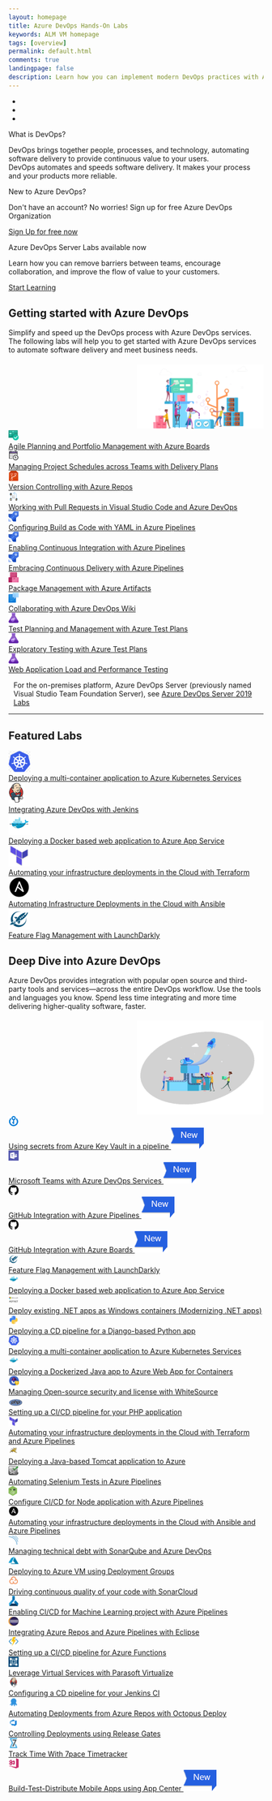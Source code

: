 ```yaml
---
layout: homepage
title: Azure DevOps Hands-On Labs
keywords: ALM VM homepage
tags: [overview]
permalink: default.html
comments: true
landingpage: false
description: Learn how you can implement modern DevOps practices with Azure, Azure DevOps Services and Team Foundation Server.
---
```


<!-- <div class="bg-image">
    <div class="container" style="padding-top:45px">
        <div class="row">
            <div class="col-sm-7">
                <h1 class="mt-2">Azure DevOps Hands-On Labs</h1>
                <div class="herotext2">
                    <p>Evaluating your next DevOps tool chain? Want to dive deeper and learn how you can implement
                        modern DevOps practice?</p>
                    <p>Learn to plan smartly, collaborate better, and ship faster with a set of modern development
                        services. </p>
                </div>
            </div>
            <div class="align-items-center col-sm-5">
                <img src="/images/lab.png" alt="banner-image" style="max-width:100%;margin-top:15px">
            </div>
        </div>
    </div>
</div> -->
<div id="demo" class="carousel slide" data-ride="carousel">

  <!-- Indicators -->
  <ul class="carousel-indicators">
    <li data-target="#demo" data-slide-to="0" class="active"></li>
    <li data-target="#demo" data-slide-to="1"></li>
    <li data-target="#demo" data-slide-to="2"></li>
  </ul>

  <!-- The slideshow -->
  <div class="carousel-inner">
    <div class="carousel-item active banner1">     
      <div class="text-center p-t-60px">
      <p class="bannerTitle">What is DevOps?</p>
      <p class="bannerText mb-1">DevOps brings together people, processes, and technology, automating software delivery to provide continuous value to your users. <br /> DevOps automates and speeds software delivery. It makes your process and your products more reliable.</p>
      </div>
    </div>
    <div class="carousel-item banner2">      
       <div class="text-center p-t-60px">
      <p class="bannerTitle">New to Azure DevOps?</p>
      <p class="bannerText">Don't have an account? No worries! Sign up for free Azure DevOps Organization<br></p>
<p><a href="https://go.microsoft.com/fwlink/?LinkId=2014881" class="btn btn-sm btn-primary mt-1">Sign Up for free now</a></p>
      </div>
    </div>
    <div class="carousel-item banner3">
      <div class="text-center p-t-60px">
      <p class="bannerTitle">Azure DevOps Server Labs available now</p>
      <p class="bannerText">Learn how you can remove barriers between teams, encourage collaboration, and improve the flow of value to your customers.<br></p>
      <p><a href="/labs/devopsserver/" class="btn btn-sm btn-primary mt-1">Start Learning</a></p>
      </div>
    </div>  
  </div>

  <!-- Left and right controls -->
  <a class="carousel-control-prev" href="#demo" data-slide="prev">
    <span class="carousel-control-prev-icon"></span>
  </a>
  <a class="carousel-control-next" href="#demo" data-slide="next">
    <span class="carousel-control-next-icon"></span>
  </a>

</div>

<!--  <a href="https://go.microsoft.com/fwlink/?LinkId=2014881" class="launch-hol btn-css text-white align-items-center d-flex justify-content-center"
                role="button" target="_blank" onclick="pageTracker._trackEvent('SignUp', 'Click', 'New User SignUp');">Sign
                up for free now</a>-->
<div class="container">
<div class="row my-2">
  <div class="col-sm-8" style="margin-top:30px; margin-bottom: 20px">
  <h2 class="border-0 fon-normal">Getting started with Azure DevOps</h2> 
                                  <p>Simplify and speed up the DevOps process with Azure DevOps services. The
                                    following labs will help you to get started with Azure DevOps services to automate software
                                    delivery and meet business needs.</p>
</div>
<div class="col-sm-4" style="text-align:right">
<img src="/images/AzureDevOps-img.png" alt="Azure DevOps" width="250">
</div>
</div>
  <div class="row equal-height-columns my-1">        
			<div class="col-lg-3 col-md-6 col-sm-6 col-12 mt-small-5">
			<div class="hover-effect equal-height-column box-cover ml-forsm">
				<div class="row">
					<div class="col-lg-3 col-md-3 col-sm-3 col-3 pl-0 pr-lg-0 pl-small-15 img-mt">
						<div class="bg bg-niagara p-2 text-center">
							<div class="icon-cover"><img src="/images/azureboards.png" alt="azureboards" height="20"></div>
						</div>
					</div>
					<div class="col-lg-9 col-md-9 col-sm-9 col-9 cont-mt cont-pl">					
							<a href="/labs/azuredevops/agile/" class="text-col-gunpower">	
								<div class="bg-white text-font">Agile Planning and Portfolio Management with Azure Boards</div>
							</a>
					</div>					
				</div>
			</div>	
			</div>
			<div class="col-lg-3 col-md-6 col-sm-6 col-12 mt-small-5">
			<div class="hover-effect equal-height-column box-cover ml-forsm">
				<div class="row">
					<div class="col-lg-3 col-md-3 col-sm-3 col-3 pl-0 pr-lg-0 pl-small-15 img-mt">
						<div class=" bg bg-azureblue p-2 text-center">
							<div class="icon-cover"><img src="/images/deliveryplans2.png" alt="overview" height="20"></div>
						</div>
					</div>
					<div class="col-lg-9 col-md-9 col-sm-9 col-9 cont-mt cont-pl">					
							<a href="/labs/azuredevops/deliveryplans/" class="text-col-gunpower">	
								<div class="bg-white text-font">Managing Project Schedules across Teams with Delivery Plans</div>
							</a>
					</div>					
				</div>
			</div>	
			</div>
			<div class="col-lg-3 col-md-6 col-sm-6 col-12 mt-small-5">
			<div class="hover-effect equal-height-column box-cover ml-forsm">
				<div class="row">
					<div class="col-lg-3 col-md-3 col-sm-3 col-3 pl-0 pr-lg-0 pl-small-15 img-mt">
						<div class=" bg bg-crimson p-2 text-center">
							<div class="icon-cover"><img src="/images/azurerepos.png" alt="azurerepos" height="20"></div>
						</div>
					</div>
					<div class="col-lg-9 col-md-9 col-sm-9 col-9 cont-mt cont-pl">					
							<a href="/labs/azuredevops/git/" class="text-col-gunpower">	
								<div class="bg-white text-font">Version Controlling with Azure Repos</div>
							</a>
					</div>					
				</div>
			</div>	
			</div>
			<div class="col-lg-3 col-md-6 col-sm-6 col-12 mt-small-5">
			<div class="hover-effect equal-height-column box-cover ml-forsm">
				<div class="row">
					<div class="col-lg-3 col-md-3 col-sm-3 col-3 pl-0 pr-lg-0 pl-small-15 img-mt">
						<div class=" bg bg-azureblue p-2 text-center">
							<div class="icon-cover"><img src="/images/pullrequests.png" alt="azurerepos" height="20"></div>
						</div>
					</div>
					<div class="col-lg-9 col-md-9 col-sm-9 col-9 cont-mt cont-pl">					
							<a href="/labs/azuredevops/pullrequests/" class="text-col-gunpower">	
								<div class="bg-white text-font">Working with Pull Requests in Visual Studio Code and Azure DevOps</div>
							</a>
					</div>					
				</div>
			</div>	
			</div>
            <!-- <div class="col-lg-3 col-md-6 col-sm-6 col-12 mt-small-5">
			<div class="hover-effect equal-height-column box-cover ml-forsm">
				<div class="row">
					<div class="col-lg-3 col-md-3 col-sm-3 col-3 pl-0 pr-lg-0 pl-small-15 img-mt">
						<div class=" bg bg-azureblue p-2 text-center">
							<div class="icon-cover"><img src="/images/azuredevops.png" alt="azuredevops" height="20"></div>
						</div>
					</div>
					<div class="col-lg-9 col-md-9 col-sm-9 col-9 cont-mt cont-pl">					
							<a href="/labs/azuredevops/sonarcloud/" class="text-col-gunpower">	
								<div class="bg-white text-font">Managing Technical Debt with Azure DevOps and SonarCloud</div>
							</a>
					</div>					
				</div>
			</div>	
			</div>				 -->
     </div>
  <div class="row equal-height-columns my-1">   
  	<div class="col-lg-3 col-md-6 col-sm-6 col-12 mt-small-5">
  <div class="hover-effect equal-height-column box-cover ml-forsm">
				<div class="row">
					<div class="col-lg-3 col-md-3 col-sm-3 col-3 pl-0 pr-lg-0 pl-small-15 img-mt">
						<div class=" bg bg-slateblue p-2 text-center">
							<div class="icon-cover"><img src="/images/azurepipelines.png" alt="azurepipelines" height="20"></div>
						</div>
					</div>
					<div class="col-lg-9 col-md-9 col-sm-9 col-9 cont-mt cont-pl">					
							<a href="/labs/azuredevops/yaml/" class="text-col-gunpower">	
								<div class="bg-white text-font">Configuring Build as Code with YAML in Azure Pipelines</div>
							</a>
					</div>					
				</div>
			</div>	
			</div>	
  <div class="col-lg-3 col-md-6 col-sm-6 col-12 mt-small-5">
			<div class="hover-effect equal-height-column box-cover ml-forsm">
				<div class="row">
					<div class="col-lg-3 col-md-3 col-sm-3 col-3 pl-0 pr-lg-0 pl-small-15 img-mt">
						<div class=" bg bg-slateblue p-2 text-center">
							<div class="icon-cover"><img src="/images/azurepipelines.png" alt="azurepipelines" height="20"></div>
						</div>
					</div>
					<div class="col-lg-9 col-md-9 col-sm-9 col-9 cont-mt cont-pl">					
							<a href="/labs/azuredevops/continuousintegration/" class="text-col-gunpower">	
								<div class="bg-white text-font">Enabling Continuous Integration with Azure Pipelines</div>
							</a>
					</div>					
				</div>
			</div>	
			</div>     
			<div class="col-lg-3 col-md-6 col-sm-6 col-12 mt-small-5">
			<div class="hover-effect equal-height-column box-cover ml-forsm">
				<div class="row">
					<div class="col-lg-3 col-md-3 col-sm-3 col-3 pl-0 pr-lg-0 pl-small-15 img-mt">
						<div class=" bg bg-slateblue p-2 text-center">
							<div class="icon-cover"><img src="/images/azurepipelines.png" alt="azurepipelines" height="20"></div>
						</div>
					</div>
					<div class="col-lg-9 col-md-9 col-sm-9 col-9 cont-mt cont-pl">					
							<a href="/labs/azuredevops/continuousdeployment/" class="text-col-gunpower">	
								<div class="bg-white text-font">Embracing Continuous Delivery with Azure Pipelines</div>
							</a>
					</div>					
				</div>
			</div>	
			</div>
			<div class="col-lg-3 col-md-6 col-sm-6 col-12 mt-small-5">
			<div class="hover-effect equal-height-column box-cover ml-forsm">
				<div class="row">
					<div class="col-lg-3 col-md-3 col-sm-3 col-3 pl-0 pr-lg-0 pl-small-15 img-mt">
						<div class=" bg bg-pink p-2 text-center">
							<div class="icon-cover"><img src="/images/azureartifacts.png" alt="azureartifacts" height="20"></div>
						</div>
					</div>
					<div class="col-lg-9 col-md-9 col-sm-9 col-9 cont-mt cont-pl">					
							<a href="/labs/azuredevops/packagemanagement/" class="text-col-gunpower">	
								<div class="bg-white text-font">Package Management with Azure Artifacts</div>
							</a>
					</div>					
				</div>
			</div>	
			</div>
			</div>
			 <div class="row equal-height-columns my-1">  
            <div class="col-lg-3 col-md-6 col-sm-6 col-12 mt-small-5">
			<div class="hover-effect equal-height-column box-cover ml-forsm">
				<div class="row">
					<div class="col-lg-3 col-md-3 col-sm-3 col-3 pl-0 pr-lg-0 pl-small-15 img-mt">
						<div class=" bg bg-azureblue p-2 text-center">
							<div class="icon-cover"><img src="/images/wiki.png" alt="wiki" height="20"></div>
						</div>
					</div>
					<div class="col-lg-9 col-md-9 col-sm-9 col-9 cont-mt cont-pl">					
							<a href="/labs/azuredevops/wiki/" class="text-col-gunpower">	
								<div class="bg-white text-font">Collaborating with Azure DevOps Wiki</div>
							</a>
					</div>					
				</div>
			</div>	
			</div>				
	 <div class="col-lg-3 col-md-6 col-sm-6 col-12 mt-small-5">
			<div class="hover-effect equal-height-column box-cover ml-forsm">
				<div class="row">
					<div class="col-lg-3 col-md-3 col-sm-3 col-3 pl-0 pr-lg-0 pl-small-15 img-mt">
						<div class=" bg bg-purple p-2 text-center">
							<div class="icon-cover"><img src="/images/azuretestplans.png" alt="azuretestplans" height="20"></div>
						</div>
					</div>
					<div class="col-lg-9 col-md-9 col-sm-9 col-9 cont-mt cont-pl">					
							<a href="/labs/azuredevops/testmanagement/" class="text-col-gunpower">	
								<div class="bg-white text-font">Test Planning and Management with Azure Test Plans</div>
							</a>
					</div>					
				</div>
			</div>	
			</div>	
	  <div class="col-lg-3 col-md-6 col-sm-6 col-12 mt-small-5">
			<div class="hover-effect equal-height-column box-cover ml-forsm">
				<div class="row">
					<div class="col-lg-3 col-md-3 col-sm-3 col-3 pl-0 pr-lg-0 pl-small-15 img-mt">
						<div class=" bg bg-purple p-2 text-center">
							<div class="icon-cover"><img src="/images/azuretestplans.png" alt="azuretestplans" height="20"></div>
						</div>
					</div>
					<div class="col-lg-9 col-md-9 col-sm-9 col-9 cont-mt cont-pl">					
							<a href="/labs/azuredevops/exploratorytesting/" class="text-col-gunpower">	
								<div class="bg-white text-font">Exploratory Testing with Azure Test Plans</div>
							</a>
					</div>					
				</div>
			</div>	
			</div>	
			<div class="col-lg-3 col-md-6 col-sm-6 col-12 mt-small-5">
			<div class="hover-effect equal-height-column box-cover ml-forsm">
				<div class="row">
					<div class="col-lg-3 col-md-3 col-sm-3 col-3 pl-0 pr-lg-0 pl-small-15 img-mt">
						<div class=" bg bg-purple p-2 text-center">
							<div class="icon-cover"><img src="/images/azuretestplans.png" alt="azuretestplans" height="20"></div>
						</div>
					</div>
					<div class="col-lg-9 col-md-9 col-sm-9 col-9 cont-mt cont-pl">					
							<a href="/labs/azuredevops/load/" class="text-col-gunpower">	
								<div class="bg-white text-font">Web Application Load and Performance Testing</div>
							</a>
					</div>					
				</div>
			</div>	
			</div>
			</div>	     
            <div class="col-lg-3 col-md-6 col-sm-6 col-12 mt-small-5">			
     </div>
      <div class="row" style="margin-left: 10px;margin-top: 10px;">
      <p>For the on-premises platform, Azure DevOps Server (previously named Visual Studio Team Foundation Server), see  <a href="/labs/devopsserver/" class="btn btn-sm btn-primary">Azure DevOps Server 2019 Labs</a></p>
      </div>
     </div>

<hr height="1" />  
  <div class="container px-3 pb-3 pt-1 rounded">
  <div class="row">
  <div class="col-md-12">
               <h2 class="border-0 fon-normal">Featured Labs</h2>
</div>
</div>
 <div class="row equal-height-columns my-2">        
			<div class="col-sm-2 my-2">
				<div class="shadow-sm hover-effect equal-height-column">
					<a href="/labs/vstsextend/kubernetes/" class="text-col-gunpower">
						<div class="bg-azureblue1 p-2 text-center">
							<div class="icon-cover1"><img src="/images/kubernetes.png" alt="kubernetes" height="42"></div>
						</div>
						<div class="bg-white py-2 text-center">Deploying a multi-container application to Azure Kubernetes Services</div>
					</a>	
				</div>
			</div>
			<div class="col-sm-2 my-2">
				<div class="shadow-sm hover-effect equal-height-column">
					<a href="/labs/vstsextend/jenkins/" class="text-col-gunpower">
						<div class="bg-sel-grey1 p-2 text-center">
							<div class="icon-cover1"><img src="/images/jenkins.png" alt="jenkins" height="42"></div>
						</div>
						<div class="bg-white py-2 text-center">Integrating Azure DevOps with Jenkins</div>
					</a>	
				</div>
			</div>
			<div class="col-sm-2 my-2">
				<div class="shadow-sm hover-effect equal-height-column">
					<a href="/labs/vstsextend/docker/" class="text-col-gunpower">
						<div class="bg-azureblue1 p-2 text-center">
							<div class="icon-cover1"><img src="/images/docker-42.png" alt="azurerepos" height="42"></div>
						</div>
						<div class="bg-white py-2 text-center">Deploying a Docker based web application to Azure App Service</div>
					</a>	
				</div>
			</div>
			<div class="col-sm-2 my-2">
				<div class="shadow-sm hover-effect equal-height-column">
					<a href="/labs/vstsextend/terraform/" class="text-col-gunpower">
						<div class="bg-blue1 p-2 text-center">
							<div class="icon-cover1"><img src="/images/terraform.png" alt="azurepipelines" height="42"></div>
						</div>
						<div class="bg-white py-2 text-center">Automating your infrastructure deployments in the Cloud with Terraform</div>
					</a>	
				</div>
			</div>
			<div class="col-sm-2 my-2">
				<div class="shadow-sm hover-effect equal-height-column">
					<a href="/labs/vstsextend/ansible/" class="text-col-gunpower">
						<div class="bg-color-black1 p-2 text-center">
							<div class="icon-cover1"><img src="/images/ansible.png" alt="azurepipelines" height="42"></div>
						</div>
						<div class="bg-white py-2 text-center">Automating Infrastructure Deployments in the Cloud with Ansible</div>
					</a>	
				</div>
			</div>			
			<div class="col-sm-2 my-2">
				<div class="shadow-sm hover-effect equal-height-column">
					<a href="/labs/vstsextend/launchdarkly/" class="text-col-gunpower">
						<div class="bg-azureblue1 p-2 text-center">
							<div class="icon-cover1"><img src="/images/launchdarkly.png" alt="launchdarkly" height="42"></div>
						</div>
						<div class="bg-white py-2 text-center">Feature Flag Management with LaunchDarkly</div>
					</a>	
				</div>
			</div>
     </div>
</div>

<div class="container pb-4">
<div class="row my-2">
  <div class="col-sm-8" style="margin-top:30px; margin-bottom: 20px">
  <h2 class="border-0 fon-normal">Deep Dive into Azure DevOps</h2> 
                                  <p>Azure DevOps provides integration with popular open source and third-party tools and services—across the entire DevOps workflow. Use the tools and languages you know. Spend less time integrating and more time delivering higher-quality software, faster.</p>
</div>
<div class="col-sm-4" style="text-align:right">
<img src="/images/deep-dive.png" alt="Deep dive into Azure DevOps" width="250">
</div>
</div>
  <div class="row equal-height-columns my-1">  
		<div class="col-lg-3 col-md-6 col-sm-6 col-12 mt-small-5">
		<div class="hover-effect equal-height-column box-cover ml-forsm">
			<div class="row">
				<div class="col-lg-3 col-md-3 col-sm-3 col-3 pl-0 pr-lg-0 pl-small-15 img-mt">
					<div class="bg bg-azureblue p-2 text-center">
						<div class="icon-cover"><img src="/images/azurekeyvault.png" alt="azurekeyvault" height="20"></div>
					</div>
				</div>
				<div class="col-lg-9 col-md-9 col-sm-9 col-9 cont-mt cont-pl">					
						<a href="/labs/vstsextend/azurekeyvault/" class="text-col-gunpower align-relative">	
							<div class="bg-white text-font">Using secrets from Azure Key Vault in a pipeline
							<img src="/images/new-tag.png" alt="new-tag" class="align-on-labs">
							</div>
						</a>
				</div>					
			</div>
		</div>	
		</div>
		<div class="col-lg-3 col-md-6 col-sm-6 col-12 mt-small-5">
		<div class="hover-effect equal-height-column box-cover ml-forsm">
			<div class="row">
				<div class="col-lg-3 col-md-3 col-sm-3 col-3 pl-0 pr-lg-0 pl-small-15 img-mt">
					<div class=" bg bg-color-2 p-2 text-center">
						<div class="icon-cover"><img src="/images/teams.png" alt="teams" height="20"></div>
					</div>
				</div>
				<div class="col-lg-9 col-md-9 col-sm-9 col-9 cont-mt cont-pl">					
						<a href="/labs/vstsextend/teams/" class="text-col-gunpower align-relative">	
							<div class="bg-white text-font">Microsoft Teams with Azure DevOps Services
							<img src="/images/new-tag.png" alt="new-tag" class="align-on-labs">
							</div>
						</a>
				</div>					
			</div>
		</div>	
		</div>
		<div class="col-lg-3 col-md-6 col-sm-6 col-12 mt-small-5">
		<div class="hover-effect equal-height-column box-cover ml-forsm">
			<div class="row">
				<div class="col-lg-3 col-md-3 col-sm-3 col-3 pl-0 pr-lg-0 pl-small-15 img-mt">
					<div class=" bg bg-color-black p-2 text-center">
						<div class="icon-cover"><img src="/images/github-42.png" alt="github" height="20"></div>
					</div>
				</div>
				<div class="col-lg-9 col-md-9 col-sm-9 col-9 cont-mt cont-pl">					
						<a href="/labs/vstsextend/github-azurepipelines/" class="text-col-gunpower align-relative">	
							<div class="bg-white text-font">GitHub Integration with Azure Pipelines
							<img src="/images/new-tag.png" alt="new-tag" class="align-on-labs">
							</div>
						</a>
				</div>					
			</div>
		</div>	
		</div>	
		<div class="col-lg-3 col-md-6 col-sm-6 col-12 mt-small-5">
		<div class="hover-effect equal-height-column box-cover ml-forsm">
			<div class="row">
				<div class="col-lg-3 col-md-3 col-sm-3 col-3 pl-0 pr-lg-0 pl-small-15 img-mt">
					<div class=" bg bg-color-black p-2 text-center">
						<div class="icon-cover"><img src="/images/github-42.png" alt="github" height="20"></div>
					</div>
				</div>
				<div class="col-lg-9 col-md-9 col-sm-9 col-9 cont-mt cont-pl">					
						<a href="/labs/vstsextend/github-azureboards/" class="text-col-gunpower align-relative">	
							<div class="bg-white text-font">GitHub Integration with Azure Boards
							<img src="/images/new-tag.png" alt="new-tag" class="align-on-labs">
							</div>
						</a>
				</div>					
			</div>
		</div>	
		</div>	
  </div>
  <div class="row equal-height-columns my-1"> 
		<div class="col-lg-3 col-md-6 col-sm-6 col-12 mt-small-5">
		<div class="hover-effect equal-height-column box-cover ml-forsm">
			<div class="row">
				<div class="col-lg-3 col-md-3 col-sm-3 col-3 pl-0 pr-lg-0 pl-small-15 img-mt">
					<div class="bg bg-color-1 p-2 text-center">
						<div class="icon-cover"><img src="/images/launchdarkly.png" alt="launchdarkly" height="20"></div>
					</div>
				</div>
				<div class="col-lg-9 col-md-9 col-sm-9 col-9 cont-mt cont-pl">					
						<a href="/labs/vstsextend/launchdarkly/" class="text-col-gunpower">	
							<div class="bg-white text-font">Feature Flag Management with LaunchDarkly</div>
						</a>
				</div>					
			</div>
		</div>	
		</div>
		<div class="col-lg-3 col-md-6 col-sm-6 col-12 mt-small-5">
		<div class="hover-effect equal-height-column box-cover ml-forsm">
			<div class="row">
				<div class="col-lg-3 col-md-3 col-sm-3 col-3 pl-0 pr-lg-0 pl-small-15 img-mt">
					<div class=" bg bg-azureblue p-2 text-center">
						<div class="icon-cover"><img src="/images/docker-42.png" alt="docker-42" height="20"></div>
					</div>
				</div>
				<div class="col-lg-9 col-md-9 col-sm-9 col-9 cont-mt cont-pl">					
						<a href="/labs/vstsextend/docker/" class="text-col-gunpower">	
							<div class="bg-white text-font">Deploying a Docker based web application to Azure App Service</div>
						</a>
				</div>					
			</div>
		</div>	
		</div>
		<div class="col-lg-3 col-md-6 col-sm-6 col-12 mt-small-5">
		<div class="hover-effect equal-height-column box-cover ml-forsm">
			<div class="row">
				<div class="col-lg-3 col-md-3 col-sm-3 col-3 pl-0 pr-lg-0 pl-small-15 img-mt">
					<div class=" bg bg-sel-grey p-2 text-center">
						<div class="icon-cover"><img src="/images/aspnet-logo-42.png" alt="aspnet-logo-42" height="20"></div>
					</div>
				</div>
				<div class="col-lg-9 col-md-9 col-sm-9 col-9 cont-mt cont-pl">					
						<a href="/labs/vstsextend/aspnetmodernize/" class="text-col-gunpower">	
							<div class="bg-white text-font">Deploy existing .NET apps as Windows containers (Modernizing .NET apps)</div>
						</a>
				</div>					
			</div>
		</div>	
		</div>
		<div class="col-lg-3 col-md-6 col-sm-6 col-12 mt-small-5">
		<div class="hover-effect equal-height-column box-cover ml-forsm">
			<div class="row">
				<div class="col-lg-3 col-md-3 col-sm-3 col-3 pl-0 pr-lg-0 pl-small-15 img-mt">
					<div class=" bg bg-slateblue p-2 text-center">
						<div class="icon-cover"><img src="/images/python-42.png" alt="python-42" height="20"></div>
					</div>
				</div>
				<div class="col-lg-9 col-md-9 col-sm-9 col-9 cont-mt cont-pl">					
						<a href="/labs/vstsextend/python/" class="text-col-gunpower">	
							<div class="bg-white text-font">Deploying a CD pipeline for a Django-based Python app</div>
						</a>
				</div>					
			</div>
		</div>	
		</div>		
  </div>
  <div class="row equal-height-columns my-1"> 
    <div class="col-lg-3 col-md-6 col-sm-6 col-12 mt-small-5">
	<div class="hover-effect equal-height-column box-cover ml-forsm">
		<div class="row">
			<div class="col-lg-3 col-md-3 col-sm-3 col-3 pl-0 pr-lg-0 pl-small-15 img-mt">
				<div class=" bg bg-blue2 p-2 text-center">
					<div class="icon-cover"><img src="/images/kubernetes.png" alt="kubernetes" height="20"></div>
				</div>
			</div>
			<div class="col-lg-9 col-md-9 col-sm-9 col-9 cont-mt cont-pl">					
					<a href="/labs/vstsextend/kubernetes/" class="text-col-gunpower">	
						<div class="bg-white text-font">Deploying a multi-container application to Azure Kubernetes Services</div>
					</a>
			</div>					
		</div>
	</div>	
	</div>
	<div class="col-lg-3 col-md-6 col-sm-6 col-12 mt-small-5">
	<div class="hover-effect equal-height-column box-cover ml-forsm">
		<div class="row">
			<div class="col-lg-3 col-md-3 col-sm-3 col-3 pl-0 pr-lg-0 pl-small-15 img-mt">
				<div class=" bg bg-azureblue p-2 text-center">
					<div class="icon-cover"><img src="/images/docker-42.png" alt="docker-42" height="20"></div>
				</div>
			</div>
			<div class="col-lg-9 col-md-9 col-sm-9 col-9 cont-mt cont-pl">					
					<a href="/labs/vstsextend/dockerjava/" class="text-col-gunpower">	
						<div class="bg-white text-font">Deploying a Dockerized Java app to Azure Web App for Containers</div>
					</a>
			</div>					
		</div>
	</div>	
	</div>
	<div class="col-lg-3 col-md-6 col-sm-6 col-12 mt-small-5">
	<div class="hover-effect equal-height-column box-cover ml-forsm">
		<div class="row">
			<div class="col-lg-3 col-md-3 col-sm-3 col-3 pl-0 pr-lg-0 pl-small-15 img-mt">
				<div class=" bg bg-yellow2 p-2 text-center">
					<div class="icon-cover"><img src="/images/whitesourcebolt.png" alt="whitesourcebolt" height="20"></div>
				</div>
			</div>
			<div class="col-lg-9 col-md-9 col-sm-9 col-9 cont-mt cont-pl">					
					<a href="/labs/vstsextend/WhiteSource/" class="text-col-gunpower">	
						<div class="bg-white text-font">Managing Open-source security and license with WhiteSource</div>
					</a>
			</div>					
		</div>
	</div>	
	</div>
	<div class="col-lg-3 col-md-6 col-sm-6 col-12 mt-small-5">
	<div class="hover-effect equal-height-column box-cover ml-forsm">
		<div class="row">
			<div class="col-lg-3 col-md-3 col-sm-3 col-3 pl-0 pr-lg-0 pl-small-15 img-mt">
				<div class=" bg bg-slateblue p-2 text-center">
					<div class="icon-cover"><img src="/images/php.png" alt="php" height="20"></div>
				</div>
			</div>
			<div class="col-lg-9 col-md-9 col-sm-9 col-9 cont-mt cont-pl">					
					<a href="/labs/vstsextend/PHP/" class="text-col-gunpower">	
						<div class="bg-white text-font">Setting up a CI/CD pipeline for your PHP application</div>
					</a>
			</div>					
		</div>
	</div>	
	</div>
  </div>
  <div class="row equal-height-columns my-1"> 
    <div class="col-lg-3 col-md-6 col-sm-6 col-12 mt-small-5">
	<div class="hover-effect equal-height-column box-cover ml-forsm">
		<div class="row">
			<div class="col-lg-3 col-md-3 col-sm-3 col-3 pl-0 pr-lg-0 pl-small-15 img-mt">
				<div class=" bg bg-blue p-2 text-center">
					<div class="icon-cover"><img src="/images/terraform.png" alt="terraform" height="20"></div>
				</div>
			</div>
			<div class="col-lg-9 col-md-9 col-sm-9 col-9 cont-mt cont-pl">					
					<a href="/labs/vstsextend/terraform/" class="text-col-gunpower">	
						<div class="bg-white text-font">Automating your infrastructure deployments in the Cloud with Terraform and Azure Pipelines</div>
					</a>
			</div>					
		</div>
	</div>	
	</div>
	<div class="col-lg-3 col-md-6 col-sm-6 col-12 mt-small-5">
	<div class="hover-effect equal-height-column box-cover ml-forsm">
		<div class="row">
			<div class="col-lg-3 col-md-3 col-sm-3 col-3 pl-0 pr-lg-0 pl-small-15 img-mt">
				<div class=" bg bg-yellow p-2 text-center">
					<div class="icon-cover"><img src="/images/tomcat-42.png" alt="tomcat-42" height="20"></div>
				</div>
			</div>
			<div class="col-lg-9 col-md-9 col-sm-9 col-9 cont-mt cont-pl">					
					<a href="/labs/vstsextend/tomcat/" class="text-col-gunpower">	
						<div class="bg-white text-font">Deploying a Java-based Tomcat application to Azure</div>
					</a>
			</div>					
		</div>
	</div>	
	</div>
	<div class="col-lg-3 col-md-6 col-sm-6 col-12 mt-small-5">
	<div class="hover-effect equal-height-column box-cover ml-forsm">
		<div class="row">
			<div class="col-lg-3 col-md-3 col-sm-3 col-3 pl-0 pr-lg-0 pl-small-15 img-mt">
				<div class=" bg bg-sel-grey p-2 text-center">
					<div class="icon-cover"><img src="/images/selenium-42.png" alt="selenium-42" height="20"></div>
				</div>
			</div>
			<div class="col-lg-9 col-md-9 col-sm-9 col-9 cont-mt cont-pl">					
					<a href="/labs/vstsextend/Selenium/" class="text-col-gunpower">	
						<div class="bg-white text-font">Automating Selenium Tests in Azure Pipelines</div>
					</a>
			</div>					
		</div>
	</div>	
	</div>
    <div class="col-lg-3 col-md-6 col-sm-6 col-12 mt-small-5">
	<div class="hover-effect equal-height-column box-cover ml-forsm">
		<div class="row">
			<div class="col-lg-3 col-md-3 col-sm-3 col-3 pl-0 pr-lg-0 pl-small-15 img-mt">
				<div class=" bg bg-nodegreen p-2 text-center">
					<div class="icon-cover"><img src="/images/nodejs.png" alt="nodejs" height="20"></div>
				</div>
			</div>
			<div class="col-lg-9 col-md-9 col-sm-9 col-9 cont-mt cont-pl">					
					<a href="/labs/vsts/nodejs/" class="text-col-gunpower">	
						<div class="bg-white text-font">Configure CI/CD for Node application with Azure Pipelines</div>
					</a>
			</div>					
		</div>
	</div>	
	</div>
 </div>	
 <div class="row equal-height-columns my-1"> 	
    <div class="col-lg-3 col-md-6 col-sm-6 col-12 mt-small-5">
	<div class="hover-effect equal-height-column box-cover ml-forsm">
		<div class="row">
			<div class="col-lg-3 col-md-3 col-sm-3 col-3 pl-0 pr-lg-0 pl-small-15 img-mt">
				<div class="bg bg-color-black p-2 text-center">
					<div class="icon-cover"><img src="/images/ansible.png" alt="ansible" height="20"></div>
				</div>
			</div>
			<div class="col-lg-9 col-md-9 col-sm-9 col-9 cont-mt cont-pl">					
					<a href="/labs/vstsextend/ansible/" class="text-col-gunpower">	
						<div class="bg-white text-font">Automating your infrastructure deployments in the Cloud with Ansible and Azure Pipelines</div>
					</a>
			</div>					
		</div>
	</div>	
	</div>	
	<div class="col-lg-3 col-md-6 col-sm-6 col-12 mt-small-5">
	<div class="hover-effect equal-height-column box-cover ml-forsm">
		<div class="row">
			<div class="col-lg-3 col-md-3 col-sm-3 col-3 pl-0 pr-lg-0 pl-small-15 img-mt">
				<div class=" bg bg-azureblue p-2 text-center">
					<div class="icon-cover"><img src="/images/sonarqube-42.png" alt="sonarqube-42" height="20"></div>
				</div>
			</div>
			<div class="col-lg-9 col-md-9 col-sm-9 col-9 cont-mt cont-pl">					
					<a href="/labs/vstsextend/sonarqube/" class="text-col-gunpower">	
						<div class="bg-white text-font">Managing technical debt with SonarQube and Azure DevOps</div>
					</a>
			</div>					
		</div>
	</div>	
	</div>
	<div class="col-lg-3 col-md-6 col-sm-6 col-12 mt-small-5">
	<div class="hover-effect equal-height-column box-cover ml-forsm">
		<div class="row">
			<div class="col-lg-3 col-md-3 col-sm-3 col-3 pl-0 pr-lg-0 pl-small-15 img-mt">
				<div class=" bg bg-azureblue p-2 text-center">
					<div class="icon-cover"><img src="/images/azure-42.png" alt="azure-42" height="20"></div>
				</div>
			</div>
			<div class="col-lg-9 col-md-9 col-sm-9 col-9 cont-mt cont-pl">					
					<a href="/labs/vstsextend/deploymentgroups/" class="text-col-gunpower">	
						<div class="bg-white text-font">Deploying to Azure VM using Deployment Groups</div>
					</a>
			</div>					
		</div>
	</div>	
	</div>	
	<div class="col-lg-3 col-md-6 col-sm-6 col-12 mt-small-5">
	<div class="hover-effect equal-height-column box-cover ml-forsm">
		<div class="row">
			<div class="col-lg-3 col-md-3 col-sm-3 col-3 pl-0 pr-lg-0 pl-small-15 img-mt">
				<div class=" bg bg-crimson p-2 text-center">
					<div class="icon-cover"><img src="/images/sonarcloud-42.png" alt="sonarcloud-42" height="20"></div>
				</div>
			</div>
			<div class="col-lg-9 col-md-9 col-sm-9 col-9 cont-mt cont-pl">					
					<a href="/labs/vstsextend/sonarcloud/" class="text-col-gunpower">	
						<div class="bg-white text-font">Driving continuous quality of your code with SonarCloud</div>
					</a>
			</div>					
		</div>
	</div>	
	</div>	
  </div>
  <div class="row equal-height-columns my-1"> 
    <div class="col-lg-3 col-md-6 col-sm-6 col-12 mt-small-5">
	<div class="hover-effect equal-height-column box-cover ml-forsm">
		<div class="row">
			<div class="col-lg-3 col-md-3 col-sm-3 col-3 pl-0 pr-lg-0 pl-small-15 img-mt">
				<div class=" bg bg-azureblue p-2 text-center">
					<div class="icon-cover"><img src="/images/aml.png" alt="aml" height="20"></div>
				</div>
			</div>
			<div class="col-lg-9 col-md-9 col-sm-9 col-9 cont-mt cont-pl">					
					<a href="/labs/vstsextend/aml/" class="text-col-gunpower">	
						<div class="bg-white text-font">Enabling CI/CD for Machine Learning project with Azure Pipelines</div>
					</a>
			</div>					
		</div>
	</div>	
	</div> 
	<div class="col-lg-3 col-md-6 col-sm-6 col-12 mt-small-5">
	<div class="hover-effect equal-height-column box-cover ml-forsm">
		<div class="row">
			<div class="col-lg-3 col-md-3 col-sm-3 col-3 pl-0 pr-lg-0 pl-small-15 img-mt">
				<div class=" bg bg-color-2 p-2 text-center">
					<div class="icon-cover"><img src="/images/eclipse-42.png" alt="eclipse-42" height="20"></div>
				</div>
			</div>
			<div class="col-lg-9 col-md-9 col-sm-9 col-9 cont-mt cont-pl">					
					<a href="/labs/vstsextend/eclipse/" class="text-col-gunpower">	
						<div class="bg-white text-font">Integrating Azure Repos and Azure Pipelines with Eclipse</div>
					</a>
			</div>					
		</div>
	</div>	
	</div>
	<div class="col-lg-3 col-md-6 col-sm-6 col-12 mt-small-5">
	<div class="hover-effect equal-height-column box-cover ml-forsm">
		<div class="row">
			<div class="col-lg-3 col-md-3 col-sm-3 col-3 pl-0 pr-lg-0 pl-small-15 img-mt">
				<div class=" bg bg-yellow2 p-2 text-center">
					<div class="icon-cover"><img src="/images/AzureFunction.jpg" alt="AzureFunction" height="20"></div>
				</div>
			</div>
			<div class="col-lg-9 col-md-9 col-sm-9 col-9 cont-mt cont-pl">					
					<a href="/labs/vstsextend/azurefunctions/" class="text-col-gunpower">	
						<div class="bg-white text-font">Setting up a CI/CD pipeline for Azure Functions</div>
					</a>
			</div>					
		</div>
	</div>	
	</div>
	<div class="col-lg-3 col-md-6 col-sm-6 col-12 mt-small-5">
	<div class="hover-effect equal-height-column box-cover ml-forsm">
		<div class="row">
			<div class="col-lg-3 col-md-3 col-sm-3 col-3 pl-0 pr-lg-0 pl-small-15 img-mt">
				<div class=" bg bg-color-1 p-2 text-center">
					<div class="icon-cover"><img src="/images/parasoft-42.png" alt="parasoft-42" height="20"></div>
				</div>
			</div>
			<div class="col-lg-9 col-md-9 col-sm-9 col-9 cont-mt cont-pl">					
					<a href="/labs/vstsextend/parasoft/" class="text-col-gunpower">	
						<div class="bg-white text-font">Leverage Virtual Services with Parasoft Virtualize</div>
					</a>
			</div>					
		</div>
	</div>	
	</div>	
  </div>
  <div class="row equal-height-columns my-1"> 
    <div class="col-lg-3 col-md-6 col-sm-6 col-12 mt-small-5">
	<div class="hover-effect equal-height-column box-cover ml-forsm">
		<div class="row">
			<div class="col-lg-3 col-md-3 col-sm-3 col-3 pl-0 pr-lg-0 pl-small-15 img-mt">
				<div class=" bg bg-sel-grey p-2 text-center">
					<div class="icon-cover"><img src="/images/jenkins-42.png" alt="jenkins-42" height="20"></div>
				</div>
			</div>
			<div class="col-lg-9 col-md-9 col-sm-9 col-9 cont-mt cont-pl">					
					<a href="/labs/vstsextend/jenkins/" class="text-col-gunpower">	
						<div class="bg-white text-font">Configuring a CD pipeline for your Jenkins CI</div>
					</a>
			</div>					
		</div>
	</div>	
	</div>
	<div class="col-lg-3 col-md-6 col-sm-6 col-12 mt-small-5">
	<div class="hover-effect equal-height-column box-cover ml-forsm">
		<div class="row">
			<div class="col-lg-3 col-md-3 col-sm-3 col-3 pl-0 pr-lg-0 pl-small-15 img-mt">
				<div class=" bg bg-slateblue p-2 text-center">
					<div class="icon-cover"><img src="/images/octopus-42.png" alt="octopus-42" height="20"></div>
				</div>
			</div>
			<div class="col-lg-9 col-md-9 col-sm-9 col-9 cont-mt cont-pl">					
					<a href="/labs/vstsextend/Octopus/" class="text-col-gunpower">	
						<div class="bg-white text-font">Automating Deployments from Azure Repos with  Octopus Deploy</div>
					</a>
			</div>					
		</div>
	</div>	
	</div>
	<div class="col-lg-3 col-md-6 col-sm-6 col-12 mt-small-5">
	<div class="hover-effect equal-height-column box-cover ml-forsm">
		<div class="row">
			<div class="col-lg-3 col-md-3 col-sm-3 col-3 pl-0 pr-lg-0 pl-small-15 img-mt">
				<div class=" bg bg-azureblue p-2 text-center">
					<div class="icon-cover"><img src="/images/vsts-1-42.png" alt="vsts-1-42" height="20"></div>
				</div>
			</div>
			<div class="col-lg-9 col-md-9 col-sm-9 col-9 cont-mt cont-pl">					
					<a href="/labs/vstsextend/releasegates/" class="text-col-gunpower">	
						<div class="bg-white text-font">Controlling Deployments using Release Gates</div>
					</a>
			</div>					
		</div>
	</div>	
	</div>
    <div class="col-lg-3 col-md-6 col-sm-6 col-12 mt-small-5">
	<div class="hover-effect equal-height-column box-cover ml-forsm">
		<div class="row">
			<div class="col-lg-3 col-md-3 col-sm-3 col-3 pl-0 pr-lg-0 pl-small-15 img-mt">
				<div class=" bg bg-azureblue p-2 text-center">
					<div class="icon-cover"><img src="/images/7pacetimetracker-42.png" alt="github" height="20"></div>
				</div>
			</div>
			<div class="col-lg-9 col-md-9 col-sm-9 col-9 cont-mt cont-pl">					
					<a href="/labs/vstsextend/timetracker/" class="text-col-gunpower">	
						<div class="bg-white text-font">Track Time With 7pace Timetracker</div>
					</a>
			</div>					
		</div>
	</div>	
	</div>	
  </div>
  <div class="row equal-height-columns my-1">
    <div class="col-lg-3 col-md-6 col-sm-6 col-12 mt-small-5">
	<div class="hover-effect equal-height-column box-cover ml-forsm">
		<div class="row">
			<div class="col-lg-3 col-md-3 col-sm-3 col-3 pl-0 pr-lg-0 pl-small-15 img-mt">
				<div class="bg bg-pink p-2 text-center">
					<div class="icon-cover"><img src="/images/appcenter.png" alt="appcenter" height="20"></div>
				</div>
			</div>
			<div class="col-lg-9 col-md-9 col-sm-9 col-9 cont-mt cont-pl">					
					<a href="/labs/vstsextend/appcenter/" class="text-col-gunpower align-relative">	
						<div class="bg-white text-font">Build-Test-Distribute Mobile Apps using App Center
						<img src="/images/new-tag.png" alt="new-tag" class="align-on-labs">
						</div>
					</a>
			</div>					
		</div>
	</div>	
	</div>
  </div>  
</div>  
  